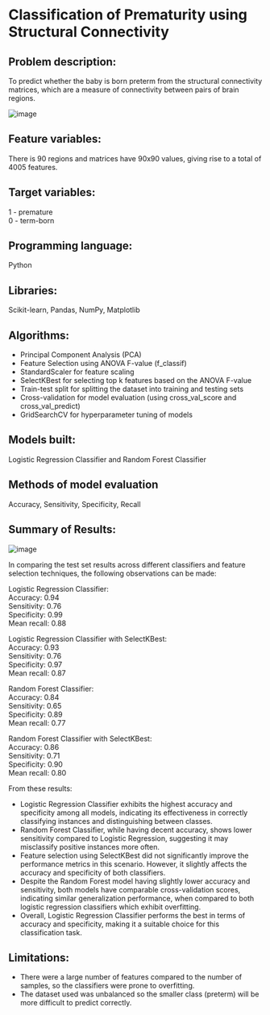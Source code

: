 # Classification of Prematurity using Structural Connectivity


## Problem description:
To predict whether the baby is born preterm from the structural connectivity matrices, which are a measure of connectivity between pairs of brain regions. 

![image](https://github.com/cee98/portfolio/assets/112065175/b95fc54b-7cb4-486b-b794-48db3a473cef)


## Feature variables:
There is 90 regions and matrices have 90x90 values, giving rise to a total of 4005 features.
## Target variables:
1 - premature <br>
0 - term-born

## Programming language:
Python 

## Libraries:
Scikit-learn, Pandas, NumPy, Matplotlib

## Algorithms:
- Principal Component Analysis (PCA)
- Feature Selection using ANOVA F-value (f_classif)
- StandardScaler for feature scaling
- SelectKBest for selecting top k features based on the ANOVA F-value
- Train-test split for splitting the dataset into training and testing sets
- Cross-validation for model evaluation (using cross_val_score and cross_val_predict)
- GridSearchCV for hyperparameter tuning of models

## Models built:
Logistic Regression Classifier and Random Forest Classifier

## Methods of model evaluation
Accuracy, Sensitivity, Specificity, Recall

## Summary of Results:

![image](https://github.com/cee98/portfolio/assets/112065175/e089a5ea-fa0c-4052-944c-a5d33ce91596)

In comparing the test set results across different classifiers and feature selection techniques, the following observations can be made:

Logistic Regression Classifier:<br>
Accuracy: 0.94<br>
Sensitivity: 0.76<br>
Specificity: 0.99<br>
Mean recall: 0.88<br>

Logistic Regression Classifier with SelectKBest:<br>
Accuracy: 0.93<br>
Sensitivity: 0.76<br>
Specificity: 0.97<br>
Mean recall: 0.87<br>

Random Forest Classifier:<br>
Accuracy: 0.84<br>
Sensitivity: 0.65<br>
Specificity: 0.89<br>
Mean recall: 0.77<br>

Random Forest Classifier with SelectKBest:<br>
Accuracy: 0.86<br>
Sensitivity: 0.71<br>
Specificity: 0.90<br>
Mean recall: 0.80<br>

From these results:<br>

- Logistic Regression Classifier exhibits the highest accuracy and specificity among all models, indicating its effectiveness in correctly classifying instances and distinguishing between classes.
- Random Forest Classifier, while having decent accuracy, shows lower sensitivity compared to Logistic Regression, suggesting it may misclassify positive instances more often.
- Feature selection using SelectKBest did not significantly improve the performance metrics in this scenario. However, it slightly affects the accuracy and specificity of both classifiers.
- Despite the Random Forest model having slightly lower accuracy and sensitivity, both models have comparable cross-validation scores, indicating similar generalization performance, when compared to both logistic regression classifiers which exhibit overfitting.
- Overall, Logistic Regression Classifier performs the best in terms of accuracy and specificity, making it a suitable choice for this classification task.

## Limitations:
- There were a large number of features compared to the number of samples, so the classifiers were prone to overfitting.
- The dataset used was unbalanced so the smaller class (preterm) will be more difficult to predict correctly.


